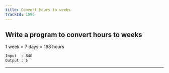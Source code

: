 ```yaml
---
title: Convert hours to weeks
trackId: 1596
---
```


## Write a program to convert hours to weeks

1 week = 7 days = 168 hours

```txt
Input  : 840
Output : 5
```

---
